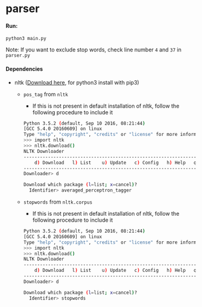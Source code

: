 # parser

#### Run:
```
python3 main.py
```

Note: If you want to exclude stop words, check line number `4` and `37` in `parser.py`

#### Dependencies
* nltk ([Download here](http://www.nltk.org/install.html), for python3 install with pip3)
  * `pos_tag` from `nltk`
    * If this is not present in default installation of nltk, follow the following procedure to include it

    ``` bash
    Python 3.5.2 (default, Sep 10 2016, 08:21:44)
    [GCC 5.4.0 20160609] on linux
    Type "help", "copyright", "credits" or "license" for more information.
    >>> import nltk
    >>> nltk.download()
    NLTK Downloader
    ---------------------------------------------------------------------------
        d) Download   l) List    u) Update   c) Config   h) Help   q) Quit
    ---------------------------------------------------------------------------
    Downloader> d

    Download which package (l=list; x=cancel)?
      Identifier> averaged_perceptron_tagger
    ```

  * `stopwords` from `nltk.corpus`
    * If this is not present in default installation of nltk, follow the following procedure to include it

    ``` bash
    Python 3.5.2 (default, Sep 10 2016, 08:21:44)
    [GCC 5.4.0 20160609] on linux
    Type "help", "copyright", "credits" or "license" for more information.
    >>> import nltk
    >>> nltk.download()
    NLTK Downloader
    ---------------------------------------------------------------------------
        d) Download   l) List    u) Update   c) Config   h) Help   q) Quit
    ---------------------------------------------------------------------------
    Downloader> d

    Download which package (l=list; x=cancel)?
      Identifier> stopwords
    ```
